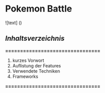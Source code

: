 # Pokemon Battle

![text]
()


## *Inhaltsverzeichnis*

**================================**

1. kurzes Vorwort
2. Auflistung der Features
3. Verwendete Techniken
4. Frameworks

**================================**

